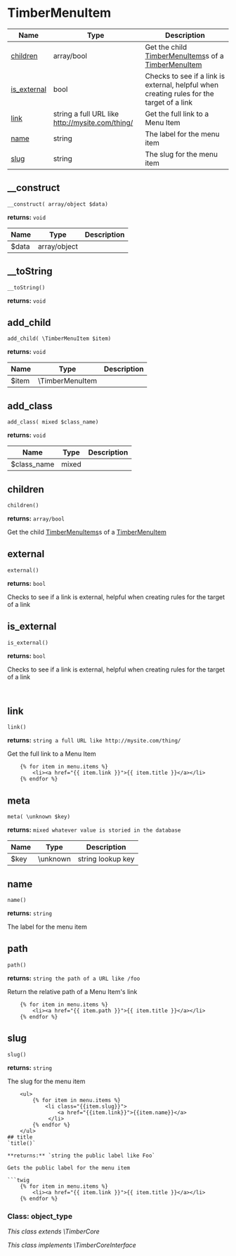 
# TimberMenuItem




Name | Type | Description
---- | ---- | -----------
[children](#children) | array/bool | Get the child [TimberMenuItems](#TimberMenuItem)s of a [TimberMenuItem](#TimberMenuItem)
[is_external](#is_external) | bool | Checks to see if a link is external, helpful when creating rules for the target of a link
[link](#link) | string a full URL like http://mysite.com/thing/ | Get the full link to a Menu Item
[name](#name) | string | The label for the menu item
[slug](#slug) | string | The slug for the menu item
## __construct
`__construct( array/object $data)`

**returns:** `void`



Name | Type | Description
---- | ---- | -----------
$data | array/object | 


## __toString
`__toString()`

**returns:** `void`




## add_child
`add_child( \TimberMenuItem $item)`

**returns:** `void`



Name | Type | Description
---- | ---- | -----------
$item | \TimberMenuItem | 


## add_class
`add_class( mixed $class_name)`

**returns:** `void`



Name | Type | Description
---- | ---- | -----------
$class_name | mixed | 


## children
`children()`

**returns:** `array/bool`

Get the child [TimberMenuItems](#TimberMenuItem)s of a [TimberMenuItem](#TimberMenuItem)


## external
`external()`

**returns:** `bool`

Checks to see if a link is external, helpful when creating rules for the target of a link


## is_external
`is_external()`

**returns:** `bool`

Checks to see if a link is external, helpful when creating rules for the target of a link

```twig
	
```
## link
`link()`

**returns:** `string a full URL like http://mysite.com/thing/`

Get the full link to a Menu Item

```twig
	{% for item in menu.items %}
	    <li><a href="{{ item.link }}">{{ item.title }}</a></li>
	{% endfor %}
```
## meta
`meta( \unknown $key)`

**returns:** `mixed whatever value is storied in the database`



Name | Type | Description
---- | ---- | -----------
$key | \unknown | string lookup key


## name
`name()`

**returns:** `string`

The label for the menu item


## path
`path()`

**returns:** `string the path of a URL like /foo`

Return the relative path of a Menu Item's link

```twig
	{% for item in menu.items %}
	    <li><a href="{{ item.path }}">{{ item.title }}</a></li>
	{% endfor %}
```
## slug
`slug()`

**returns:** `string`

The slug for the menu item

```twig
	<ul>
	    {% for item in menu.items %}
	        <li class="{{item.slug}}">
	            <a href="{{item.link}}">{{item.name}}</a>
	         </li>
	    {% endfor %}
	</ul>
## title
`title()`

**returns:** `string the public label like Foo`

Gets the public label for the menu item

```twig
	{% for item in menu.items %}
	    <li><a href="{{ item.link }}">{{ item.title }}</a></li>
	{% endfor %}
```

### Class: object_type



*This class extends \TimberCore*

*This class implements \TimberCoreInterface*

